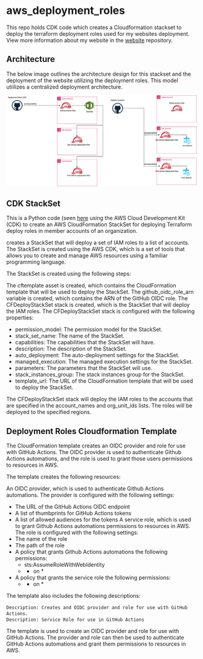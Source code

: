 # aws_deployment_roles
This repo holds CDK code which creates a Cloudformation stackset to deploy the terraform deployment roles used for my websites deployment. View more information about my website in the [website](https://github.com/cullancarey/website) repository. 

## Architecture
The below image outlines the architecture design for this stackset and the deployment of the website utilizing the deployment roles. This model utiilizes a centralized deployment architecture. 

![image](./website_automation_arch.png)

## CDK StackSet
This is a Python code (seen [here](./cdk/cdk/deployment_role_stack_set.py) using the AWS Cloud Development Kit (CDK) to create an AWS CloudFormation StackSet for deploying Terraform deploy roles in member accounts of an organization.

creates a StackSet that will deploy a set of IAM roles to a list of accounts. The StackSet is created using the AWS CDK, which is a set of tools that allows you to create and manage AWS resources using a familiar programming language.

The StackSet is created using the following steps:

The cftemplate asset is created, which contains the CloudFormation template that will be used to deploy the StackSet.
The github_oidc_role_arn variable is created, which contains the ARN of the GitHub OIDC role.
The CFDeployStackSet stack is created, which is the StackSet that will deploy the IAM roles.
The CFDeployStackSet stack is configured with the following properties:
- permission_model: The permission model for the StackSet.
- stack_set_name: The name of the StackSet.
- capabilities: The capabilities that the StackSet will have.
- description: The description of the StackSet.
- auto_deployment: The auto-deployment settings for the StackSet.
- managed_execution: The managed execution settings for the StackSet.
- parameters: The parameters that the StackSet will use.
- stack_instances_group: The stack instances group for the StackSet.
- template_url: The URL of the CloudFormation template that will be used to deploy the StackSet.

The CFDeployStackSet stack will deploy the IAM roles to the accounts that are specified in the account_names and org_unit_ids lists. The roles will be deployed to the specified regions.

## Deployment Roles Cloudformation Template
The CloudFormation template creates an OIDC provider and role for use with GitHub Actions. The OIDC provider is used to authenticate Github Actions automations, and the role is used to grant those users permissions to resources in AWS.

The template creates the following resources:

An OIDC provider, which is used to authenticate Github Actions automations. The provider is configured with the following settings:
- The URL of the GitHub Actions OIDC endpoint
- A list of thumbprints for GitHub Actions tokens
- A list of allowed audiences for the tokens
A service role, which is used to grant Github Actions automations permissions to resources in AWS. The role is configured with the following settings:
- The name of the role
- The path of the role
- A policy that grants Github Actions automations the following permissions:
	- sts:AssumeRoleWithWebIdentity
	- * on *
- A policy that grants the service role the following permissions:
    - * on *

The template also includes the following descriptions:

    Description: Creates and OIDC provider and role for use with GitHub Actions.
    Description: Service Role for use in GitHub Actions

The template is used to create an OIDC provider and role for use with GitHub Actions. The provider and role can then be used to authenticate GitHub Actions automations and grant them permissions to resources in AWS.
